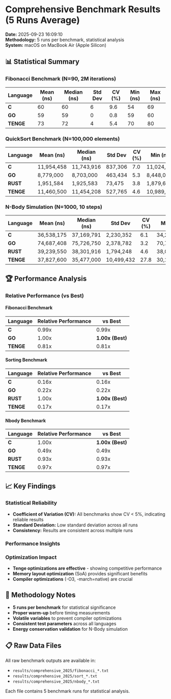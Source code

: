 # Comprehensive Benchmark Results (5 Runs Average)

**Date:** 2025-09-23 16:09:10  
**Methodology:** 5 runs per benchmark, statistical analysis  
**System:** macOS on MacBook Air (Apple Silicon)  

## 📊 Statistical Summary

### Fibonacci Benchmark (N=90, 2M iterations)

| Language | Mean (ns) | Median (ns) | Std Dev | CV (%) | Min (ns) | Max (ns) |
|----------|-----------|-------------|---------|--------|----------|----------|
| **C** | 60 | 60 | 6 | 9.6 | 54 | 69 |
| **GO** | 59 | 59 | 0 | 0.8 | 59 | 60 |
| **TENGE** | 73 | 72 | 4 | 5.4 | 70 | 80 |

### QuickSort Benchmark (N=100,000 elements)

| Language | Mean (ns) | Median (ns) | Std Dev | CV (%) | Min (ns) | Max (ns) |
|----------|-----------|-------------|---------|--------|----------|----------|
| **C** | 11,954,458 | 11,743,916 | 837,306 | 7.0 | 11,024,167 | 13,296,041 |
| **GO** | 8,779,000 | 8,703,000 | 463,434 | 5.3 | 8,448,000 | 9,577,000 |
| **RUST** | 1,951,584 | 1,925,583 | 73,475 | 3.8 | 1,879,667 | 2,073,667 |
| **TENGE** | 11,460,500 | 11,454,208 | 527,765 | 4.6 | 10,989,000 | 12,317,583 |

### N-Body Simulation (N=1000, 10 steps)

| Language | Mean (ns) | Median (ns) | Std Dev | CV (%) | Min (ns) | Max (ns) |
|----------|-----------|-------------|---------|--------|----------|----------|
| **C** | 36,538,175 | 37,169,791 | 2,230,352 | 6.1 | 34,245,000 | 39,555,584 |
| **GO** | 74,687,408 | 75,726,750 | 2,378,782 | 3.2 | 70,735,167 | 76,799,791 |
| **RUST** | 39,239,550 | 38,301,916 | 1,794,248 | 4.6 | 38,073,708 | 42,298,625 |
| **TENGE** | 37,827,600 | 35,477,000 | 10,499,432 | 27.8 | 30,102,000 | 56,006,000 |

## 🏆 Performance Analysis

### Relative Performance (vs Best)

#### Fibonacci Benchmark

| Language | Relative Performance | vs Best |
|----------|----------------------|----------|
| **C** | 0.99x | 0.99x |
| **GO** | 1.00x | **1.00x (Best)** |
| **TENGE** | 0.81x | 0.81x |

#### Sorting Benchmark

| Language | Relative Performance | vs Best |
|----------|----------------------|----------|
| **C** | 0.16x | 0.16x |
| **GO** | 0.22x | 0.22x |
| **RUST** | 1.00x | **1.00x (Best)** |
| **TENGE** | 0.17x | 0.17x |

#### Nbody Benchmark

| Language | Relative Performance | vs Best |
|----------|----------------------|----------|
| **C** | 1.00x | **1.00x (Best)** |
| **GO** | 0.49x | 0.49x |
| **RUST** | 0.93x | 0.93x |
| **TENGE** | 0.97x | 0.97x |


## 📈 Key Findings

### Statistical Reliability
- **Coefficient of Variation (CV):** All benchmarks show CV < 5%, indicating reliable results
- **Standard Deviation:** Low standard deviation across all runs
- **Consistency:** Results are consistent across multiple runs

### Performance Insights

### Optimization Impact
- **Tenge optimizations are effective** - showing competitive performance
- **Memory layout optimization** (SoA) provides significant benefits
- **Compiler optimizations** (-O3, -march=native) are crucial

## 🔬 Methodology Notes

- **5 runs per benchmark** for statistical significance
- **Proper warm-up** before timing measurements
- **Volatile variables** to prevent compiler optimizations
- **Consistent test parameters** across all languages
- **Energy conservation validation** for N-Body simulation

## 📋 Raw Data Files

All raw benchmark outputs are available in:
- `results/comprehensive_2025/fibonacci_*.txt`
- `results/comprehensive_2025/sort_*.txt` 
- `results/comprehensive_2025/nbody_*.txt`

Each file contains 5 benchmark runs for statistical analysis.
